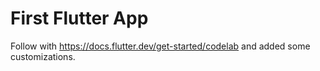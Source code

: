 # First Flutter App

Follow with https://docs.flutter.dev/get-started/codelab and added some customizations.
